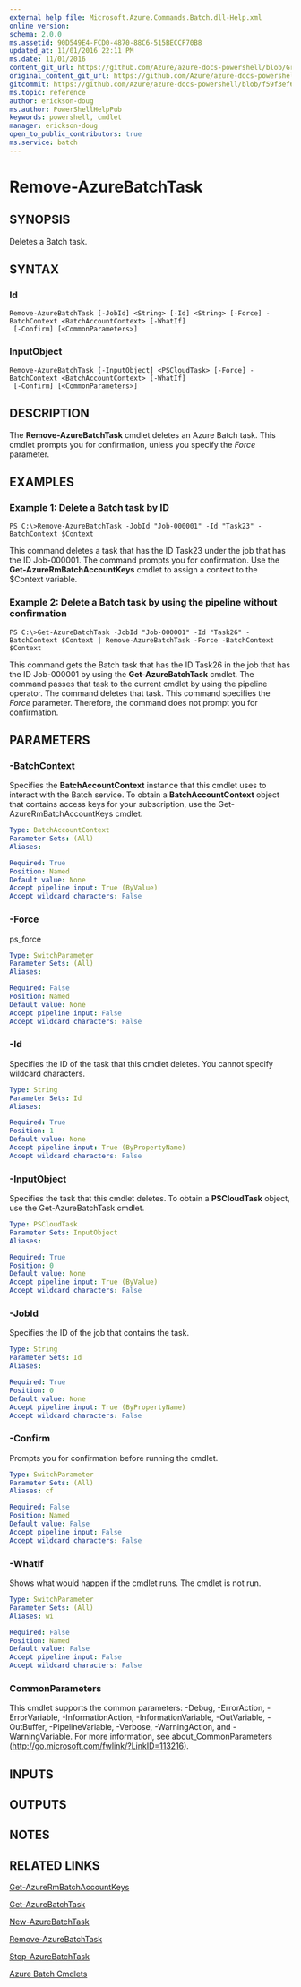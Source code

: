 ```yaml
---
external help file: Microsoft.Azure.Commands.Batch.dll-Help.xml
online version:
schema: 2.0.0
ms.assetid: 90D549E4-FCD0-4870-88C6-515BECCF70B8
updated_at: 11/01/2016 22:11 PM
ms.date: 11/01/2016
content_git_url: https://github.com/Azure/azure-docs-powershell/blob/Graham71305/azureps-cmdlets-docs/ResourceManager/AzureRM.Batch/v1.1.4/Remove-AzureBatchTask.md
original_content_git_url: https://github.com/Azure/azure-docs-powershell/blob/Graham71305/azureps-cmdlets-docs/ResourceManager/AzureRM.Batch/v1.1.4/Remove-AzureBatchTask.md
gitcommit: https://github.com/Azure/azure-docs-powershell/blob/f59f3ef60bc592383812213e69fd77ba950759ed
ms.topic: reference
author: erickson-doug
ms.author: PowerShellHelpPub
keywords: powershell, cmdlet
manager: erickson-doug
open_to_public_contributors: true
ms.service: batch
---
```


# Remove-AzureBatchTask

## SYNOPSIS
Deletes a Batch task.

## SYNTAX

### Id
```
Remove-AzureBatchTask [-JobId] <String> [-Id] <String> [-Force] -BatchContext <BatchAccountContext> [-WhatIf]
 [-Confirm] [<CommonParameters>]
```

### InputObject
```
Remove-AzureBatchTask [-InputObject] <PSCloudTask> [-Force] -BatchContext <BatchAccountContext> [-WhatIf]
 [-Confirm] [<CommonParameters>]
```

## DESCRIPTION
The **Remove-AzureBatchTask** cmdlet deletes an Azure Batch task.
This cmdlet prompts you for confirmation, unless you specify the *Force* parameter.

## EXAMPLES

### Example 1: Delete a Batch task by ID
```
PS C:\>Remove-AzureBatchTask -JobId "Job-000001" -Id "Task23" -BatchContext $Context
```

This command deletes a task that has the ID Task23 under the job that has the ID Job-000001.
The command prompts you for confirmation.
Use the **Get-AzureRmBatchAccountKeys** cmdlet to assign a context to the $Context variable.

### Example 2: Delete a Batch task by using the pipeline without confirmation
```
PS C:\>Get-AzureBatchTask -JobId "Job-000001" -Id "Task26" -BatchContext $Context | Remove-AzureBatchTask -Force -BatchContext $Context
```

This command gets the Batch task that has the ID Task26 in the job that has the ID Job-000001 by using the **Get-AzureBatchTask** cmdlet.
The command passes that task to the current cmdlet by using the pipeline operator.
The command deletes that task.
This command specifies the *Force* parameter.
Therefore, the command does not prompt you for confirmation.

## PARAMETERS

### -BatchContext
Specifies the **BatchAccountContext** instance that this cmdlet uses to interact with the Batch service.
To obtain a **BatchAccountContext** object that contains access keys for your subscription, use the Get-AzureRmBatchAccountKeys cmdlet.

```yaml
Type: BatchAccountContext
Parameter Sets: (All)
Aliases: 

Required: True
Position: Named
Default value: None
Accept pipeline input: True (ByValue)
Accept wildcard characters: False
```

### -Force
ps_force

```yaml
Type: SwitchParameter
Parameter Sets: (All)
Aliases: 

Required: False
Position: Named
Default value: None
Accept pipeline input: False
Accept wildcard characters: False
```

### -Id
Specifies the ID of the task that this cmdlet deletes.
You cannot specify wildcard characters.

```yaml
Type: String
Parameter Sets: Id
Aliases: 

Required: True
Position: 1
Default value: None
Accept pipeline input: True (ByPropertyName)
Accept wildcard characters: False
```

### -InputObject
Specifies the task that this cmdlet deletes.
To obtain a **PSCloudTask** object, use  the Get-AzureBatchTask cmdlet.

```yaml
Type: PSCloudTask
Parameter Sets: InputObject
Aliases: 

Required: True
Position: 0
Default value: None
Accept pipeline input: True (ByValue)
Accept wildcard characters: False
```

### -JobId
Specifies the ID of the job that contains the task.

```yaml
Type: String
Parameter Sets: Id
Aliases: 

Required: True
Position: 0
Default value: None
Accept pipeline input: True (ByPropertyName)
Accept wildcard characters: False
```

### -Confirm
Prompts you for confirmation before running the cmdlet.

```yaml
Type: SwitchParameter
Parameter Sets: (All)
Aliases: cf

Required: False
Position: Named
Default value: False
Accept pipeline input: False
Accept wildcard characters: False
```

### -WhatIf
Shows what would happen if the cmdlet runs.
The cmdlet is not run.

```yaml
Type: SwitchParameter
Parameter Sets: (All)
Aliases: wi

Required: False
Position: Named
Default value: False
Accept pipeline input: False
Accept wildcard characters: False
```

### CommonParameters
This cmdlet supports the common parameters: -Debug, -ErrorAction, -ErrorVariable, -InformationAction, -InformationVariable, -OutVariable, -OutBuffer, -PipelineVariable, -Verbose, -WarningAction, and -WarningVariable. For more information, see about_CommonParameters (http://go.microsoft.com/fwlink/?LinkID=113216).

## INPUTS

## OUTPUTS

## NOTES

## RELATED LINKS

[Get-AzureRmBatchAccountKeys](./Get-AzureRmBatchAccountKeys.md)

[Get-AzureBatchTask](./Get-AzureBatchTask.md)

[New-AzureBatchTask](./New-AzureBatchTask.md)

[Remove-AzureBatchTask](./Remove-AzureBatchTask.md)

[Stop-AzureBatchTask](./Stop-AzureBatchTask.md)

[Azure Batch Cmdlets](./AzureRM.Batch.md)


